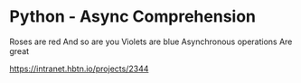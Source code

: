 # Python - Async Comprehension

Roses are red
And so are you
Violets are blue
Asynchronous operations
Are great

https://intranet.hbtn.io/projects/2344
